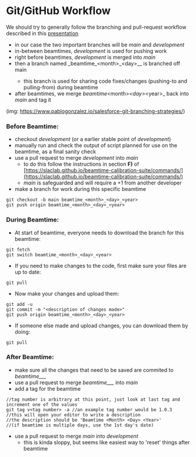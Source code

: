 # Git/GitHub Workflow

We should try to generally follow the branching and pull-request workflow described in this [presentation](https://docs.google.com/presentation/d/1AXcH17xDfum4mZsdV5lfjn_mvSMp2ye796xrVuSM3w8/edit#slide=id.gf4dca9affc_0_7)  
* in our case the two important branches will be _main_ and _development_   
* in-between beamtimes, _development_ is used for pushing work  
* right before beamtimes, _development_ is merged into _main_  
* then a branch named _beamtime\_\<month>\_\<day>\_<year>\_ is branched off main  
  * this branch is used for sharing code fixes/changes (pushing-to and pulling-from) during beamtime  
* after beamtimes, we merge _beamtime_\<month>_\<day>_\<year>_ back into _main_ and tag it  

(img: https://www.pablogonzalez.io/salesforce-git-branching-strategies/)

### Before Beamtime:
* checkout _development_ (or a earlier stable point of _development_) 
* manually run and check the output of script planned for use on the beamtime, as a final sanity check
* use a pull request to merge _development_  into _main_
  * to do this follow the instructions in section **F)** of [https://slaclab.github.io/beamtime-calibration-suite/commands/](https://slaclab.github.io/beamtime-calibration-suite/commands/)
  * _main_ is safeguarded and will require a +1 from another developer
* make a branch for work during this specific beamtime
```
git checkout -b main beamtime_<month>_<day>_<year>
git push origin beamtime_<month>_<day>_<year>
```

### During Beamtime:
* At start of beamtime, everyone needs to download the branch for this beamtime:
```
git fetch
git switch beamtime_<month>_<day>_<year>
```

* If you need to make changes to the code, first make sure your files are up to date:
```
git pull
```
* Now make your changes and upload them:
```
git add -u
git commit -m "<description of changes made>"
git push origin beamtime_<month>_<day>_<year>
```

* If someone else made and upload changes, you can download them by doing:
```
git pull
```

### After Beamtime:
* make sure all the changes that need to be saved are commited to _beamtime\_<month>\_<day>\_<year>_
* use a pull request to merge _beamtime\_<month>\_<day>\_<year>_ into _main_
* add a tag for the beamtime
```
//tag number is arbitrary at this point, just look at last tag and increment one of the values
git tag v<tag number> -a //an example tag number would be 1.0.3
//this will open your editor to write a description
//the description should be 'Beamtime <Month> <Day> <Year>'
//(if beamtime is multiple days, use the 1st day's date)
```
* use a pull request to merge _main_ into _development_
  * this is kinda sloppy, but seems like easiest way to 'reset' things after beamtime